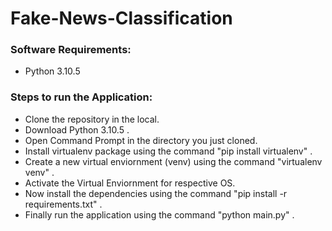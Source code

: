 # Fake-News-Classification

### Software Requirements:
- Python 3.10.5
### Steps to run the Application:
- Clone the repository in the local.
- Download Python 3.10.5 .
- Open Command Prompt in the directory you just cloned.
- Install virtualenv package using the command "pip install virtualenv" .
- Create a new virtual enviornment (venv) using the command "virtualenv venv" .
- Activate the Virtual Enviornment for respective OS.
- Now install the dependencies using the command "pip install -r requirements.txt" .
- Finally run the application using the command "python main.py" .
